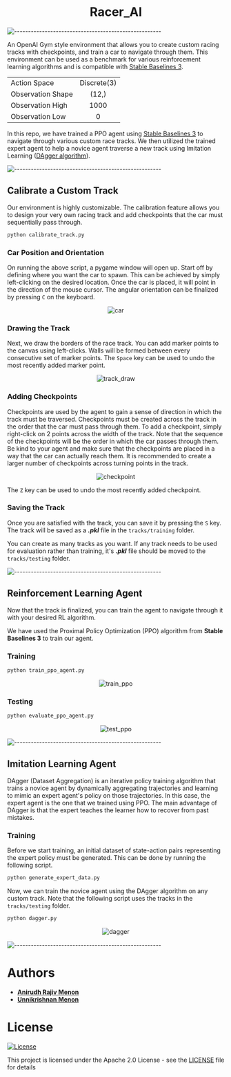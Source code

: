 <div align="center">
<h1> Racer_AI </h1>
</div>

![-----------------------------------------------------](https://raw.githubusercontent.com/andreasbm/readme/master/assets/lines/aqua.png)

An OpenAI Gym style environment that allows you to create custom racing tracks with checkpoints, and train a car to navigate through them. This environment can be used as a benchmark for various reinforcement learning algorithms and is compatible with [Stable Baselines 3](https://github.com/DLR-RM/stable-baselines3).

<div align="center">

|    |    |
|----------|:-------------:|
| Action Space |  Discrete(3) |
| Observation Shape | (12,) |
| Observation High | 1000 |
| Observation Low | 0 |

</div>

In this repo, we have trained a PPO agent using [Stable Baselines 3](https://github.com/DLR-RM/stable-baselines3) to navigate through various custom race tracks. We then utilized the trained expert agent to help a novice agent traverse a new track using Imitation Learning ([DAgger algorithm](https://www.ri.cmu.edu/pub_files/2011/4/Ross-AISTATS11-NoRegret.pdf)). 

![-----------------------------------------------------](https://raw.githubusercontent.com/andreasbm/readme/master/assets/lines/aqua.png)

## Calibrate a Custom Track

Our environment is highly customizable. The calibration feature allows you to design your very own racing track and add checkpoints that the car must sequentially pass through. 

```bash
python calibrate_track.py
```

### Car Position and Orientation

On running the above script, a pygame window will open up. Start off by defining where you want the car to spawn. This can be achieved by simply left-clicking on the desired location. Once the car is placed, it will point in the direction of the mouse cursor. The angular orientation can be finalized by pressing ```C``` on the keyboard.

<div align="center">

![car](https://user-images.githubusercontent.com/36446402/193001124-2866bda4-4688-4468-8638-33222fb36643.gif)

</div>

### Drawing the Track

Next, we draw the borders of the race track. You can add marker points to the canvas using left-clicks. Walls will be formed between every consecutive set of marker points. The ```Space``` key can be used to undo the most recently added marker point.

<div align="center">

![track_draw](https://user-images.githubusercontent.com/36446402/193001203-e96f68f9-cc4d-4e03-b7d6-b7520372518f.gif)

</div>

### Adding Checkpoints

Checkpoints are used by the agent to gain a sense of direction in which the track must be traversed. Checkpoints must be created across the track in the order that the car must pass through them. To add a checkpoint, simply right-click on 2 points across the width of the track. Note that the sequence of the checkpoints will be the order in which the car passes through them. Be kind to your agent and make sure that the checkpoints are placed in a way that the car can actually reach them. It is recommended to create a larger number of checkpoints across turning points in the track.

<div align="center">

![checkpoint](https://user-images.githubusercontent.com/36446402/193001287-50996dd1-98f4-4b90-81d1-71ce7e3e3585.gif)

</div>

The ```Z``` key can be used to undo the most recently added checkpoint.

### Saving the Track

Once you are satisfied with the track, you can save it by pressing the ```S``` key. The track will be saved as a <b><i>.pkl</i></b> file in the ```tracks/training``` folder.

You can create as many tracks as you want. If any track needs to be used for evaluation rather than training, it's <b><i>.pkl</i></b> file should be moved to the ```tracks/testing``` folder.

![-----------------------------------------------------](https://raw.githubusercontent.com/andreasbm/readme/master/assets/lines/aqua.png)

## Reinforcement Learning Agent

Now that the track is finalized, you can train the agent to navigate through it with your desired RL algorithm. 

We have used the Proximal Policy Optimization (PPO) algorithm from <b>Stable Baselines 3</b> to train our agent. 


### Training

```bash
python train_ppo_agent.py
```

<div align="center">

![train_ppo](https://user-images.githubusercontent.com/36446402/193001414-412087be-4e2d-4e0d-8bc1-a97b6d5728ce.gif)

</div>

### Testing

```bash
python evaluate_ppo_agent.py
```

<div align="center">

![test_ppo](https://user-images.githubusercontent.com/36446402/193001470-5715eadb-6d1d-4699-9de0-5a25aa1233fd.gif)

</div>

![-----------------------------------------------------](https://raw.githubusercontent.com/andreasbm/readme/master/assets/lines/aqua.png)

## Imitation Learning Agent


DAgger (Dataset Aggregation) is an iterative policy training algorithm that trains a novice agent by dynamically aggregating trajectories and learning to mimic an expert agent's policy on those trajectories. In this case, the expert agent is the one that we trained using PPO. The main advantage of DAgger is that the expert teaches the learner how to recover from past mistakes.

### Training
Before we start training, an initial dataset of state-action pairs representing the expert policy must be generated. This can be done by running the following script.

```bash
python generate_expert_data.py
```

Now, we can train the novice agent using the DAgger algorithm on any custom track. Note that the following script uses the tracks in the ```tracks/testing``` folder.

```bash
python dagger.py
```

<div align="center">

![dagger](https://user-images.githubusercontent.com/36446402/193001554-629475f6-eb28-4f28-9068-925c2e523f9e.gif)

</div>

![-----------------------------------------------------](https://raw.githubusercontent.com/andreasbm/readme/master/assets/lines/aqua.png)

# Authors
* [**Anirudh Rajiv Menon**](https://github.com/axe76)
* [**Unnikrishnan Menon**](https://github.com/7enTropy7)

# License
[![License](https://img.shields.io/badge/License-Apache_2.0-blue.svg)](LICENSE)

This project is licensed under the Apache 2.0 License - see the [LICENSE](LICENSE) file for details